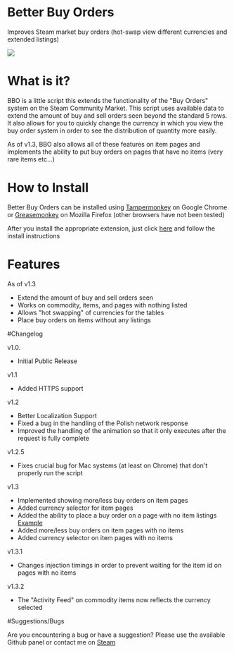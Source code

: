 # Better Buy Orders
Improves Steam market buy orders (hot-swap view different currencies and extended listings)

<img src="http://fat.gfycat.com/LiquidRelievedBarebirdbat.gif"></img>
# What is it?

BBO is a little script this extends the functionality of the "Buy Orders" system on the Steam Community Market. This script uses available data to extend the amount of buy and sell orders seen beyond the standard 5 rows. It also allows for you to quickly change the currency in which you view the buy order system in order to see the distribution of quantity more easily.

As of v1.3, BBO also allows all of these features on item pages and implements the ability to put buy orders on pages that have no items (very rare items etc...)

# How to Install

Better Buy Orders can be installed using <a href="https://chrome.google.com/webstore/detail/tampermonkey/dhdgffkkebhmkfjojejmpbldmpobfkfo?hl=en">Tampermonkey</a> on Google Chrome or <a href="https://addons.mozilla.org/en-US/firefox/addon/greasemonkey/">Greasemonkey</a> on Mozilla Firefox (other browsers have not been tested)

After you install the appropriate extension, just click <a href="https://github.com/Step7750/BetterBuyOrders/raw/master/master.user.js">here</a> and follow the install instructions

# Features
As of v1.3
* Extend the amount of buy and sell orders seen
* Works on commodity, items, and pages with nothing listed
* Allows "hot swapping" of currencies for the tables
* Place buy orders on items without any listings

#Changelog

v1.0.
* Initial Public Release

v1.1 
* Added HTTPS support

v1.2 
* Better Localization Support
* Fixed a bug in the handling of the Polish network response
* Improved the handling of the animation so that it only executes after the request is fully complete

v1.2.5
* Fixes crucial bug for Mac systems (at least on Chrome) that don't properly run the script

v1.3
* Implemented showing more/less buy orders on item pages
* Added currency selector for item pages
* Added the ability to place a buy order on a page with no item listings <a href="http://steamcommunity.com/market/listings/730/AWP%20%7C%20Dragon%20Lore%20%28Factory%20New%29">Example</a>
* Added more/less buy orders on item pages with no items
* Added currency selector on item pages with no items

v1.3.1
* Changes injection timings in order to prevent waiting for the item id on pages with no items

v1.3.2
* The "Activity Feed" on commodity items now reflects the currency selected

#Suggestions/Bugs

Are you encountering a bug or have a suggestion? Please use the available Github panel or contact me on <a href="http://steamcommunity.com/id/Step7750/">Steam</a>


